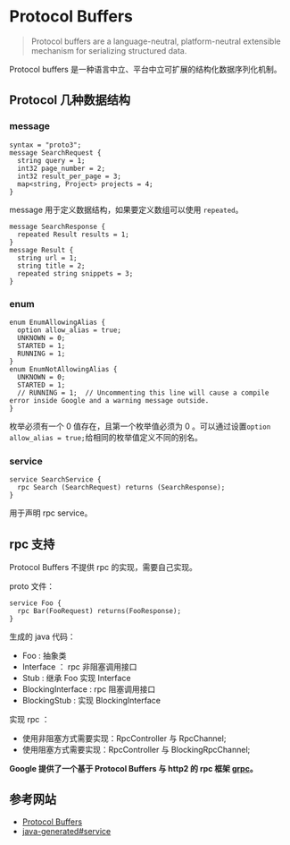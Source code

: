 # Protocol Buffers

> Protocol buffers are a language-neutral, platform-neutral extensible mechanism for serializing structured data.

Protocol buffers 是一种语言中立、平台中立可扩展的结构化数据序列化机制。

## Protocol 几种数据结构

### message
```
syntax = "proto3";
message SearchRequest {
  string query = 1;
  int32 page_number = 2;
  int32 result_per_page = 3;
  map<string, Project> projects = 4;
}
```

message 用于定义数据结构，如果要定义数组可以使用 `repeated`。

```
message SearchResponse {
  repeated Result results = 1;
}
message Result {
  string url = 1;
  string title = 2;
  repeated string snippets = 3;
}
```

### enum
```
enum EnumAllowingAlias {
  option allow_alias = true;
  UNKNOWN = 0;
  STARTED = 1;
  RUNNING = 1;
}
enum EnumNotAllowingAlias {
  UNKNOWN = 0;
  STARTED = 1;
  // RUNNING = 1;  // Uncommenting this line will cause a compile error inside Google and a warning message outside.
}
```

枚举必须有一个 0 值存在，且第一个枚举值必须为 0 。可以通过设置`option allow_alias = true;`给相同的枚举值定义不同的别名。

### service
```
service SearchService {
  rpc Search (SearchRequest) returns (SearchResponse);
}
```

用于声明 rpc service。

## rpc 支持
Protocol Buffers 不提供 rpc 的实现，需要自己实现。

proto 文件：
```
service Foo {
  rpc Bar(FooRequest) returns(FooResponse);
}
```

生成的 java 代码：
- Foo : 抽象类
- Interface ： rpc 非阻塞调用接口
- Stub : 继承 Foo 实现 Interface
- BlockingInterface : rpc 阻塞调用接口
- BlockingStub : 实现 BlockingInterface

实现 rpc ：
- 使用非阻塞方式需要实现：RpcController 与 RpcChannel;
- 使用阻塞方式需要实现：RpcController 与 BlockingRpcChannel;

**Google 提供了一个基于 Protocol Buffers 与 http2 的 rpc 框架 [grpc](https://grpc.io/docs/)。**

## 参考网站
- [Protocol Buffers](https://developers.google.com/protocol-buffers/)
- [java-generated#service](https://developers.google.com/protocol-buffers/docs/reference/java-generated#service)
